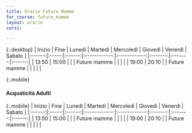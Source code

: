 ```yaml
---
title: Orario Future Mamme
for_course: future_mamme
layout: orario
corsi:

---
```

{:.desktop}
| Inizio | Fine  | Lunedì |   Martedì    |  Mercoledì   | Giovedì | Venerdì | Sabato |
|:------:|:-----:|:------:|:------------:|:------------:|:-------:|:-------:|:------:|
| 13:50  | 15:00 |        |              | Future mamme |         |         |        |
| 19:00  | 20:10 |        | Future mamme |              |         |         |        |



{:.mobile}
#### Acquaticità Adulti

{:.mobile}
| Inizio | Fine  | Lunedì |   Martedì    |  Mercoledì   | Giovedì | Venerdì | Sabato |
|:------:|:-----:|:------:|:------------:|:------------:|:-------:|:-------:|:------:|
| 13:50  | 15:00 |        |              | Future mamme |         |         |        |
| 19:00  | 20:10 |        | Future mamme |              |         |         |        |
